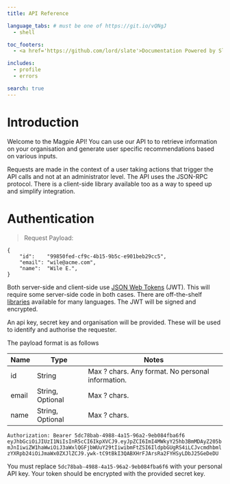 ```yaml
---
title: API Reference

language_tabs: # must be one of https://git.io/vQNgJ
  - shell

toc_footers:
  - <a href='https://github.com/lord/slate'>Documentation Powered by Slate</a>

includes:
  - profile
  - errors

search: true
---
```


# Introduction

Welcome to the Magpie API! You can use our API to to retrieve information on your organisation and generate user specific recommendations
based on various inputs.

Requests are made in the context of a user taking actions that trigger the API calls and not at an administrator level.
The API uses the JSON-RPC protocol. There is a client-side library available too as a way to speed up and simplify integration.


# Authentication

> Request Payload:

```shell
{
    "id":    "99850fed-cf9c-4b15-9b5c-e901beb29cc5",
    "email": "wile@acme.com",
    "name":  "Wile E.",
}

```


Both server-side and client-side use [JSON Web Tokens](https://jwt.io/introduction/) (JWT). This will require some server-side code in both cases.
There are off-the-shelf [libraries](https://jwt.io/#libraries) available for many languages. The JWT will be signed and encrypted.

An api key, secret key and organisation will be provided. These will be used to identify and authorise the requester.

The payload format is as follows

Name | Type | Notes
--------- | ------- | -----------
id | String | Max ? chars. Any format. No personal information.
email | String, Optional | Max ? chars.
name | String, Optional | Max ? chars.


`Authorization: Bearer 5dc78bab-4988-4a15-96a2-9eb084fba6f6 eyJhbGciOiJIUzI1NiIsInR5cCI6IkpXVCJ9.eyJpZCI6ImI4MWkyY25hb3BmMDAyZ205bmJnIiwiZW1haWwiOiJ3aWxlQGFjbWUuY29tIiwibmFtZSI6IldpbGUgRS4iLCJvcmdhbmlzYXRpb24iOiJmaWx0ZXJlZCJ9.ywk-tC9tBkI3QABXHrFJArsRa2FYHSyLDbJ25GeDeDU`

<aside class="notice">
You must replace <code>5dc78bab-4988-4a15-96a2-9eb084fba6f6</code> with your personal API key.
Your token should be encrypted with the provided secret key.
</aside>
